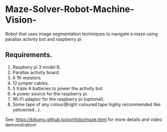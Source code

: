 # Maze-Solver-Robot-Machine-Vision-

 Robot that uses image segmentation techniques to navigate a maze using parallax activity bot and raspberry pi
 
 ## Requirements.
 1) Raspbery pi 3 model B.
 2) Parallax activity board.
 3) 6 1K resistors.
 4) 12 jumper cables.
 5) 5 triple A batteries to power the activity bot.
 6) A power source for the raspberry pi.
 7) Wi-Fi adaptor for the raspberry pi (optional).
 8) Some tape of any colour(Bright coloured tape highly recommended like yellow/red...).
 
 See: https://kikumu.github.io/portfolio/maze.html for more details and video demonstration!

